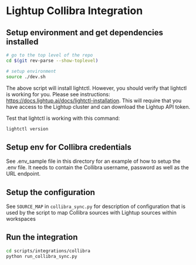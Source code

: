 # Lightup Collibra Integration

## Setup environment and get dependencies installed

```bash
# go to the top level of the repo
cd $(git rev-parse --show-toplevel)

# setup environment
source ./dev.sh
```

The above script will install lightctl. However, you should verify that lightctl is
working for you. Please see instructions: https://docs.lightup.ai/docs/lightctl-installation. This will require that you have access to the Lightup cluster and can download the Lightup API token.

Test that lightctl is working with this command:
```bash
lightctl version
```

## Setup env for Collibra credentials

See .env_sample file in this directory for an example of how to
setup the .env file. It needs to contain the Collibra username,
password as well as the URL endpoint.

## Setup the configuration

See `SOURCE_MAP` in `collibra_sync.py` for description of configuration that is
used by the script to map Collibra sources with Lightup sources within
workspaces

## Run the integration

```bash
cd scripts/integrations/collibra
python run_collibra_sync.py
```
